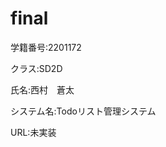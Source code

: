 # final
<p>学籍番号:2201172</p>
<p>クラス:SD2D</p>
<p>氏名:西村　蒼太</p>
<p>システム名:Todoリスト管理システム</p>
<p>URL:未実装</p>
